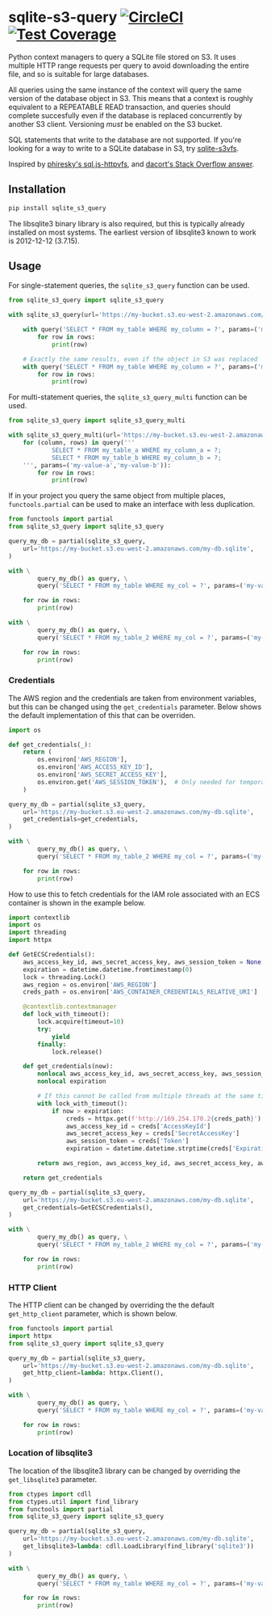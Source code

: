 # sqlite-s3-query [![CircleCI](https://circleci.com/gh/michalc/sqlite-s3-query.svg?style=shield)](https://circleci.com/gh/michalc/sqlite-s3-query) [![Test Coverage](https://api.codeclimate.com/v1/badges/8e6c25c35521d6b338fa/test_coverage)](https://codeclimate.com/github/michalc/sqlite-s3-query/test_coverage)


Python context managers to query a SQLite file stored on S3. It uses multiple HTTP range requests per query to avoid downloading the entire file, and so is suitable for large databases.

All queries using the same instance of the context will query the same version of the database object in S3. This means that a context is roughly equivalent to a REPEATABLE READ transaction, and queries should complete succesfully even if the database is replaced concurrently by another S3 client. Versioning _must_ be enabled on the S3 bucket.

SQL statements that write to the database are not supported. If you're looking for a way to write to a SQLite database in S3, try [sqlite-s3vfs](https://github.com/uktrade/sqlite-s3vfs).

Inspired by [phiresky's sql.js-httpvfs](https://github.com/phiresky/sql.js-httpvfs), and [dacort's Stack Overflow answer](https://stackoverflow.com/a/59434097/1319998).


## Installation

```bash
pip install sqlite_s3_query
```

The libsqlite3 binary library is also required, but this is typically already installed on most systems. The earliest version of libsqlite3 known to work is 2012-12-12 (3.7.15).


## Usage

For single-statement queries, the `sqlite_s3_query` function can be used.

```python
from sqlite_s3_query import sqlite_s3_query

with sqlite_s3_query(url='https://my-bucket.s3.eu-west-2.amazonaws.com/my-db.sqlite') as query:

    with query('SELECT * FROM my_table WHERE my_column = ?', params=('my-value',)) as (columns, rows):
        for row in rows:
            print(row)

    # Exactly the same results, even if the object in S3 was replaced
    with query('SELECT * FROM my_table WHERE my_column = ?', params=('my-value',)) as (columns, rows):
        for row in rows:
            print(row)
```

For multi-statement queries, the `sqlite_s3_query_multi` function can be used.

```python
from sqlite_s3_query import sqlite_s3_query_multi

with sqlite_s3_query_multi(url='https://my-bucket.s3.eu-west-2.amazonaws.com/my-db.sqlite') as query:
    for (column, rows) in query('''
            SELECT * FROM my_table_a WHERE my_column_a = ?;
            SELECT * FROM my_table_b WHERE my_column_b = ?;
    ''', params=('my-value-a','my-value-b')):
        for row in rows:
            print(row)
```

If in your project you query the same object from multiple places, `functools.partial` can be used to make an interface with less duplication.

```python
from functools import partial
from sqlite_s3_query import sqlite_s3_query

query_my_db = partial(sqlite_s3_query,
    url='https://my-bucket.s3.eu-west-2.amazonaws.com/my-db.sqlite',
)

with \
        query_my_db() as query, \
        query('SELECT * FROM my_table WHERE my_col = ?', params=('my-value',)) as (columns, rows):

    for row in rows:
        print(row)

with \
        query_my_db() as query, \
        query('SELECT * FROM my_table_2 WHERE my_col = ?', params=('my-value',)) as (columns, rows):

    for row in rows:
        print(row)
```

### Credentials

The AWS region and the credentials are taken from environment variables, but this can be changed using the `get_credentials` parameter. Below shows the default implementation of this that can be overriden.

```python
import os

def get_credentials(_):
    return (
        os.environ['AWS_REGION'],
        os.environ['AWS_ACCESS_KEY_ID'],
        os.environ['AWS_SECRET_ACCESS_KEY'],
        os.environ.get('AWS_SESSION_TOKEN'),  # Only needed for temporary credentials
    )

query_my_db = partial(sqlite_s3_query,
    url='https://my-bucket.s3.eu-west-2.amazonaws.com/my-db.sqlite',
    get_credentials=get_credentials,
)

with \
        query_my_db() as query, \
        query('SELECT * FROM my_table_2 WHERE my_col = ?', params=('my-value',)) as (columns, rows):

    for row in rows:
        print(row)
```

How to use this to fetch credentials for the IAM role associated with an ECS container is shown in the example below.

```python
import contextlib
import os
import threading
import httpx

def GetECSCredentials():
    aws_access_key_id, aws_secret_access_key, aws_session_token = None, None, None
    expiration = datetime.datetime.fromtimestamp(0)
    lock = threading.Lock()
    aws_region = os.environ['AWS_REGION']
    creds_path = os.environ['AWS_CONTAINER_CREDENTIALS_RELATIVE_URI']

    @contextlib.contextmanager
    def lock_with_timeout():
        lock.acquire(timeout=10)
        try:
            yield
        finally:
            lock.release()

    def get_credentials(now):
        nonlocal aws_access_key_id, aws_secret_access_key, aws_session_token
        nonlocal expiration

        # If this cannot be called from multiple threads at the same time, the lock can be ommitted
        with lock_with_timeout():
            if now > expiration:
                creds = httpx.get(f'http://169.254.170.2{creds_path}').json()
                aws_access_key_id = creds['AccessKeyId']
                aws_secret_access_key = creds['SecretAccessKey']
                aws_session_token = creds['Token']
                expiration = datetime.datetime.strptime(creds['Expiration'], '%Y-%m-%dT%H:%M:%SZ')

        return aws_region, aws_access_key_id, aws_secret_access_key, aws_session_token

    return get_credentials

query_my_db = partial(sqlite_s3_query,
    url='https://my-bucket.s3.eu-west-2.amazonaws.com/my-db.sqlite',
    get_credentials=GetECSCredentials(),
)

with \
        query_my_db() as query, \
        query('SELECT * FROM my_table_2 WHERE my_col = ?', params=('my-value',)) as (columns, rows):

    for row in rows:
        print(row)
```

### HTTP Client

The HTTP client can be changed by overriding the the default `get_http_client` parameter, which is shown below.

```python
from functools import partial
import httpx
from sqlite_s3_query import sqlite_s3_query

query_my_db = partial(sqlite_s3_query,
    url='https://my-bucket.s3.eu-west-2.amazonaws.com/my-db.sqlite',
    get_http_client=lambda: httpx.Client(),
)

with \
        query_my_db() as query, \
        query('SELECT * FROM my_table WHERE my_col = ?', params=('my-value',)) as (columns, rows):

    for row in rows:
        print(row)
```

### Location of libsqlite3

The location of the libsqlite3 library can be changed by overriding the `get_libsqlite3` parameter.

```python
from ctypes import cdll
from ctypes.util import find_library
from functools import partial
from sqlite_s3_query import sqlite_s3_query

query_my_db = partial(sqlite_s3_query,
    url='https://my-bucket.s3.eu-west-2.amazonaws.com/my-db.sqlite',
    get_libsqlite3=lambda: cdll.LoadLibrary(find_library('sqlite3'))
)

with \
        query_my_db() as query, \
        query('SELECT * FROM my_table WHERE my_col = ?', params=('my-value',)) as (columns, rows):

    for row in rows:
        print(row)
```
